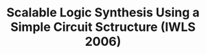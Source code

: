 ---
layout: page
title: Scalable Logic Synthesis Using a Simple Circuit Sctructure (IWLS 2006)
description: |
 Introduces a few new logic synthesis operators Rewrite, Refactor, Resubstitution, Redundancy Removal
importance: 3
category: Logic Synthesis Operators
---